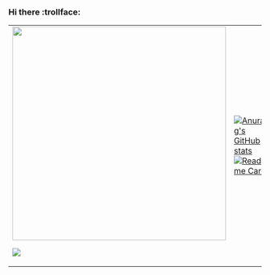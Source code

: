 ### Hi there :trollface:

<table>
  <tr>
    <td width=50%>
      
<div id="header" align="center">
  <img src="https://giffiles.alphacoders.com/155/15531.gif" width="425"/>
</div>
      
![](https://komarev.com/ghpvc/?username=rwynx&color=90b302&label=HUH?+THERE+IS+LITERALLY+NOTHING+TO+SEE+HERE+DUDE&style=for-the-badge)   
    </td>
    <td width=50%>
      <a href="https://github-readme-stats.vercel.app/">
[![Anurag's GitHub stats](https://github-readme-stats.vercel.app/api?username=rwynx&show_icons=true&theme=merko)](https://github.com/anuraghazra/github-readme-stats)
[![Readme Card](https://github-readme-stats.vercel.app/api/pin/?username=rwynx&repo=rwynx.github.io&theme=merko)](https://github.com/rwynx/rwynx.github.io)
      </a>
    </td>
  </tr>
</table>
